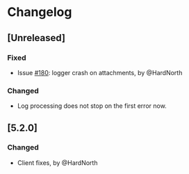 # Changelog

## [Unreleased]
### Fixed
- Issue [#180](https://github.com/reportportal/client-Python/issues/180):
logger crash on attachments, by @HardNorth
### Changed
- Log processing does not stop on the first error now.

## [5.2.0]
### Changed
- Client fixes, by @HardNorth
